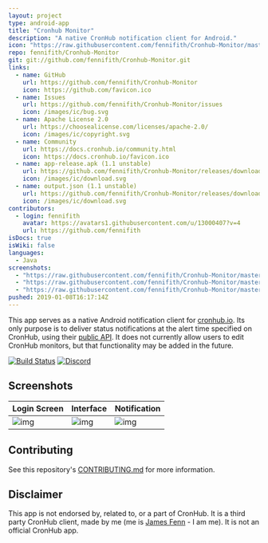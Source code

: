 ```yaml
---
layout: project
type: android-app
title: "Cronhub Monitor"
description: "A native CronHub notification client for Android."
icon: "https://raw.githubusercontent.com/fennifith/Cronhub-Monitor/master/app/src/main/ic_launcher-web.png"
repo: fennifith/Cronhub-Monitor
git: git://github.com/fennifith/Cronhub-Monitor.git
links:
  - name: GitHub
    url: https://github.com/fennifith/Cronhub-Monitor
    icon: https://github.com/favicon.ico
  - name: Issues
    url: https://github.com/fennifith/Cronhub-Monitor/issues
    icon: /images/ic/bug.svg
  - name: Apache License 2.0
    url: https://choosealicense.com/licenses/apache-2.0/
    icon: /images/ic/copyright.svg
  - name: Community
    url: https://docs.cronhub.io/community.html
    icon: https://docs.cronhub.io/favicon.ico
  - name: app-release.apk (1.1 unstable)
    url: https://github.com/fennifith/Cronhub-Monitor/releases/download/1.1/app-release.apk
    icon: /images/ic/download.svg
  - name: output.json (1.1 unstable)
    url: https://github.com/fennifith/Cronhub-Monitor/releases/download/1.1/output.json
    icon: /images/ic/download.svg
contributors:
  - login: fennifith
    avatar: https://avatars1.githubusercontent.com/u/13000407?v=4
    url: https://github.com/fennifith
isDocs: true
isWiki: false
languages:
  - Java
screenshots:
  - "https://raw.githubusercontent.com/fennifith/Cronhub-Monitor/master/.github/images/login.png"
  - "https://raw.githubusercontent.com/fennifith/Cronhub-Monitor/master/.github/images/interface.png"
  - "https://raw.githubusercontent.com/fennifith/Cronhub-Monitor/master/.github/images/notification.png"
pushed: 2019-01-08T16:17:14Z
---
```


This app serves as a native Android notification client for [cronhub.io](https://cronhub.io/). Its only purpose is to deliver status notifications at the alert time specified on CronHub, using their [public API](https://docs.cronhub.io/public-api.html). It does not currently allow users to edit CronHub monitors, but that functionality may be added in the future.

[![Build Status](https://travis-ci.com/fennifith/Cronhub-Monitor.svg?branch=master)](https://travis-ci.com/fennifith/Cronhub-Monitor)
[![Discord](https://img.shields.io/discord/514625116706177035.svg)](https://discord.gg/VgJwGua)

## Screenshots

|Login Screen|Interface|Notification|
|-----|-----|-----|
|![img](https://github.com/fennifith/Cronhub-Monitor/blob/master/./.github/images/login.png?raw=true)|![img](https://github.com/fennifith/Cronhub-Monitor/blob/master/./.github/images/interface.png?raw=true)|![img](https://github.com/fennifith/Cronhub-Monitor/blob/master/./.github/images/notification.png?raw=true)|

## Contributing

See this repository's [CONTRIBUTING.md](https://github.com/fennifith/Cronhub-Monitor/blob/master/./.github/CONTRIBUTING.md) for more information.

## Disclaimer

This app is not endorsed by, related to, or a part of CronHub. It is a third party CronHub client, made by me (me is [James Fenn](https://jfenn.me/) - I am me). It is not an official CronHub app.
